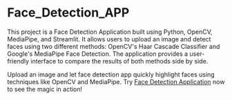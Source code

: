# Face_Detection_APP
 This project is a Face Detection Application built using Python, OpenCV, MediaPipe, and Streamlit. It allows users to upload an image and detect faces using two different methods: OpenCV's Haar Cascade Classifier and Google's MediaPipe Face Detection. The application provides a user-friendly interface to compare the results of both methods side by side.

 Upload an image and let face detection app quickly highlight faces using techniques like OpenCV and MediaPipe. Try [Face Detection Application](https://face-detection-application.streamlit.app/) now to see the magic in action!